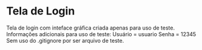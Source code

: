 # Tela de Login
Tela de login com inteface gráfica criada apenas para uso de teste.
Informações adicionais para uso de teste:
Usuário = usuario
Senha = 12345
Sem uso do .gitignore por ser arquivo de teste.